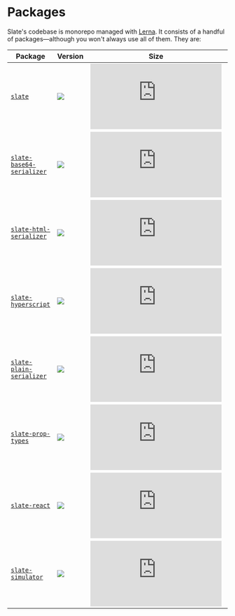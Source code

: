 
# Packages

Slate's codebase is monorepo managed with [Lerna](https://lernajs.io/). It consists of a handful of packages—although you won't always use all of them. They are:

|**Package**|**Version**|**Size**|**Description**|
|---|---|---|---|
|[`slate`](./slate)|[![](https://img.shields.io/npm/v/slate.svg?maxAge=2592000&label=version&colorB=007ec6)](./packages/slate/package.json)|[![](http://img.badgesize.io/https://unpkg.com/slate/dist/slate.min.js?compression=gzip&amp;label=size)](https://unpkg.com/slate/dist/slate.min.js)|Slate's core data model logic.|
|[`slate-base64-serializer`](./slate-base64-serializer)|[![](https://img.shields.io/npm/v/slate-base64-serializer.svg?maxAge=2592000&label=version&colorB=007ec6)](./packages/slate-base64-serializer/package.json)|[![](http://img.badgesize.io/https://unpkg.com/slate-base64-serializer/dist/slate-base64-serializer.min.js?compression=gzip&amp;label=size)](https://unpkg.com/slate-base64-serializer/dist/slate-base64-serializer.min.js)|A Base64 string serializer for Slate documents.|
|[`slate-html-serializer`](./slate-html-serializer)|[![](https://img.shields.io/npm/v/slate-html-serializer.svg?maxAge=2592000&label=version&colorB=007ec6)](./packages/slate-html-serializer/package.json)|[![](http://img.badgesize.io/https://unpkg.com/slate-html-serializer/dist/slate-html-serializer.min.js?compression=gzip&amp;label=size)](https://unpkg.com/slate-html-serializer/dist/slate-html-serializer.min.js)|An HTML serializer for Slate documents.|
|[`slate-hyperscript`](./slate-hyperscript)|[![](https://img.shields.io/npm/v/slate-hyperscript.svg?maxAge=2592000&label=version&colorB=007ec6)](./packages/slate-hyperscript/package.json)|[![](http://img.badgesize.io/https://unpkg.com/slate-hyperscript/dist/slate-hyperscript.min.js?compression=gzip&amp;label=size)](https://unpkg.com/slate-hyperscript/dist/slate-hyperscript.min.js)|A hyperscript tool to write JSX Slate documents!|
|[`slate-plain-serializer`](./slate-plain-serializer)|[![](https://img.shields.io/npm/v/slate-plain-serializer.svg?maxAge=2592000&label=version&colorB=007ec6)](./packages/slate-plain-serializer/package.json)|[![](http://img.badgesize.io/https://unpkg.com/slate-plain-serializer/dist/slate-plain-serializer.min.js?compression=gzip&amp;label=size)](https://unpkg.com/slate-plain-serializer/dist/slate-plain-serializer.min.js)|A plain text serializer for Slate documents.|
|[`slate-prop-types`](./slate-prop-types)|[![](https://img.shields.io/npm/v/slate-prop-types.svg?maxAge=2592000&label=version&colorB=007ec6)](./packages/slate-prop-types/package.json)|[![](http://img.badgesize.io/https://unpkg.com/slate-prop-types/dist/slate-prop-types.min.js?compression=gzip&amp;label=size)](https://unpkg.com/slate-prop-types/dist/slate-prop-types.min.js)|React prop types for checking Slate values.|
|[`slate-react`](./slate-react)|[![](https://img.shields.io/npm/v/slate-react.svg?maxAge=2592000&label=version&colorB=007ec6)](./packages/slate-react/package.json)|[![](http://img.badgesize.io/https://unpkg.com/slate-react/dist/slate-react.min.js?compression=gzip&amp;label=size)](https://unpkg.com/slate-react/dist/slate-react.min.js)|React components for rendering Slate editors.|
|[`slate-simulator`](./slate-simulator)|[![](https://img.shields.io/npm/v/slate-simulator.svg?maxAge=2592000&label=version&colorB=007ec6)](./packages/slate-simulator/package.json)|[![](http://img.badgesize.io/https://unpkg.com/slate-simulator/dist/slate-simulator.min.js?compression=gzip&amp;label=size)](https://unpkg.com/slate-simulator/dist/slate-simulator.min.js)|A simulator for testing Slate editors and plugins.|
